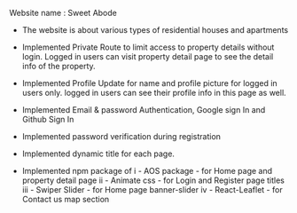 Website name : Sweet Abode
* The website is about various types of residential houses and apartments

* Implemented Private Route to limit access to property details without login. Logged in users can visit property detail page to see the detail info of the property.

* Implemented Profile Update for name and profile picture for logged in users only. logged in users can see their profile info in this page as well.

* Implemented Email & password Authentication, Google sign In and Github Sign In

* Implemented password verification during registration

* Implemented dynamic title for each page.

* Implemented npm package of 
        i - AOS package - for Home page and property detail page
        ii - Animate css - for Login and Register page titles
        iii - Swiper Slider - for Home page banner-slider
        iv - React-Leaflet - for Contact us map section